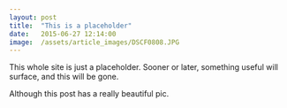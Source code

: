 ```yaml
---
layout: post
title:  "This is a placeholder"
date:   2015-06-27 12:14:00
image:  /assets/article_images/DSCF0808.JPG
---
```


This whole site is just a placeholder. Sooner or later, something useful will surface, and this will be gone.

Although this post has a really beautiful pic.
